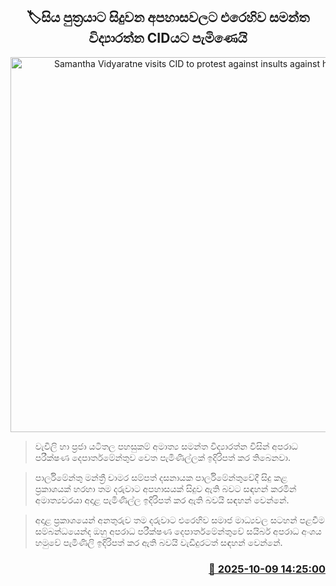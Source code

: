 <p align='center'><b><h2 align='center' title='Samantha Vidyaratne visits CID to protest against insults against his son'>🏷සිය පුත්‍රයාට සිදුවන අපහාසවලට එරෙහිව සමන්ත විද්‍යාරත්න CIDයට පැමිණෙයි</h2></b></p>
<p align='center'><img src='https://helakuru.sgp1.cdn.digitaloceanspaces.com/esana/images/lib/samantha-vidya-video.jpg' width='600' alt='Samantha Vidyaratne visits CID to protest against insults against his son'></p>

> වැවිලි හා ප්‍රජා යටිතල පහසුකම් අමාත්‍ය සමන්ත විද්‍යාරත්න විසින් අපරාධ පරීක්ෂණ දෙපාර්තමේන්තුව වෙත පැමිණිල්ලක් ඉදිරිපත් කර තිබෙනවා.

> පාර්ලිමේන්තු මන්ත්‍රී චාමර සම්පත් දසනායක පාර්ලිමේන්තුවේදී සිදු කළ ප්‍රකාශයක් හරහා තම දරුවාට අපහාසයක් සිදුව ඇති බවට සඳහන් කරමින් අමාත්‍යවරයා අදාළ පැමිණිල්ල ඉදිරිපත් කර ඇති බවයි සඳහන් වෙන්නේ.

> අදාළ ප්‍රකාශයෙන් අනතුරුව තම දරුවාට එරෙහිව සමාජ මාධ්‍යවල සටහන් පළවීම සම්බන්ධයෙන්ද ඔහු අපරාධ පරීක්ෂණ දෙපාර්තමේන්තුවේ සයිබර් අපරාධ අංශය හමුවේ පැමිණිලි ඉදිරිපත් කර ඇති බවයි වැඩිදුරටත් සඳහන් වෙන්නේ.



<h3 align='right'><a href='https://www.helakuru.lk/esana/p/114347/'>📅 2025-10-09 14:25:00</a></h3>
